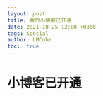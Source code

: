 ```yaml
---
layout: post
title: 我的小博客已开通
date: 2021-10-25 12:00 +0800
tags: Special
author: LMCube
toc:  true
---
```

# 小博客已开通